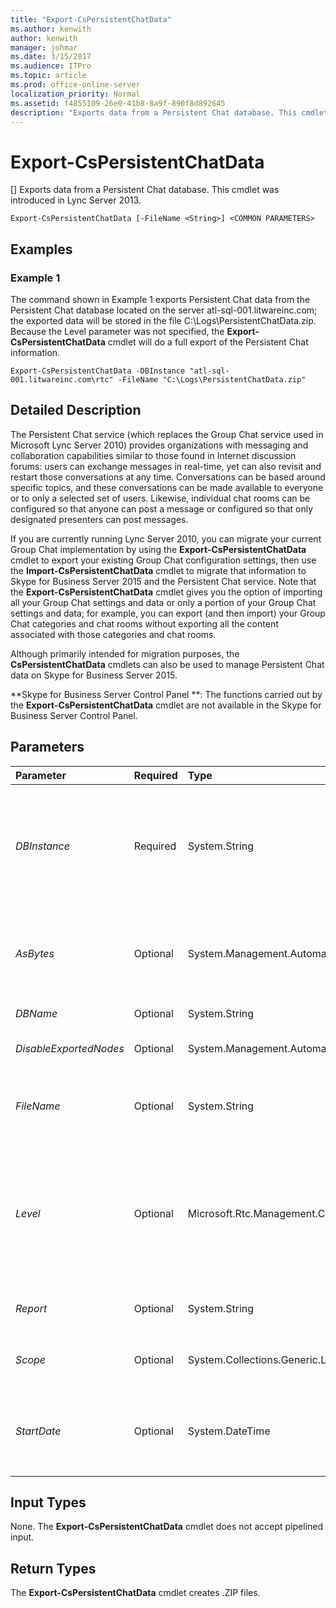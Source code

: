 ```yaml
---
title: "Export-CsPersistentChatData"
ms.author: kenwith
author: kenwith
manager: johmar
ms.date: 3/15/2017
ms.audience: ITPro
ms.topic: article
ms.prod: office-online-server
localization_priority: Normal
ms.assetid: f4855109-26e0-41b8-8a9f-890f8d892645
description: "Exports data from a Persistent Chat database. This cmdlet was introduced in Lync Server 2013."
---
```


# Export-CsPersistentChatData
[]
Exports data from a Persistent Chat database. This cmdlet was introduced in Lync Server 2013.
  
```
Export-CsPersistentChatData [-FileName <String>] <COMMON PARAMETERS>

```

## Examples
<a name="Examples"> </a>

### Example 1

The command shown in Example 1 exports Persistent Chat data from the Persistent Chat database located on the server atl-sql-001.litwareinc.com; the exported data will be stored in the file C:\Logs\PersistentChatData.zip. Because the Level parameter was not specified, the **Export-CsPersistentChatData** cmdlet will do a full export of the Persistent Chat information.
  
```
Export-CsPersistentChatData -DBInstance "atl-sql-001.litwareinc.com\rtc" -FileName "C:\Logs\PersistentChatData.zip"
```

## Detailed Description
<a name="DetailedDescription"> </a>

The Persistent Chat service (which replaces the Group Chat service used in Microsoft Lync Server 2010) provides organizations with messaging and collaboration capabilities similar to those found in Internet discussion forums: users can exchange messages in real-time, yet can also revisit and restart those conversations at any time. Conversations can be based around specific topics, and these conversations can be made available to everyone or to only a selected set of users. Likewise, individual chat rooms can be configured so that anyone can post a message or configured so that only designated presenters can post messages.
  
If you are currently running Lync Server 2010, you can migrate your current Group Chat implementation by using the **Export-CsPersistentChatData** cmdlet to export your existing Group Chat configuration settings, then use the **Import-CsPersistentChatData** cmdlet to migrate that information to Skype for Business Server 2015 and the Persistent Chat service. Note that the **Export-CsPersistentChatData** cmdlet gives you the option of importing all your Group Chat settings and data or only a portion of your Group Chat settings and data; for example, you can export (and then import) your Group Chat categories and chat rooms without exporting all the content associated with those categories and chat rooms.
  
Although primarily intended for migration purposes, the **CsPersistentChatData** cmdlets can also be used to manage Persistent Chat data on Skype for Business Server 2015.
  
 **Skype for Business Server Control Panel **: The functions carried out by the **Export-CsPersistentChatData** cmdlet are not available in the Skype for Business Server Control Panel.
  
## Parameters
<a name="DetailedDescription"> </a>

|**Parameter**|**Required**|**Type**|**Description**|
|:-----|:-----|:-----|:-----|
| _DBInstance_ <br/> |Required  <br/> |System.String  <br/> |Fully qualified domain name and name of the SQL Server instance where the Skype for Business Server 2015 Persistent Chat database is located. For example, this syntax specifies the database found in the RTC database instance on the server atl-sql-001.litwareinc.com:  <br/>  `-DBInstance "atl-sql-001.litwareinc.com\rtc"` <br/> |
| _AsBytes_ <br/> |Optional  <br/> |System.Management.Automation.SwitchParameter  <br/> |Returns Persistent Chat information as a byte array; the returned data must then be stored in a variable in order to be used by the **Import-CsPersistentChatData** cmdlet. You cannot use both AsBytes and FileName in the same command. <br/> |
| _DBName_ <br/> |Optional  <br/> |System.String  <br/> |SQL instance name of the Persistent Chat database.  <br/> |
| _DisableExportedNodes_ <br/> |Optional  <br/> |System.Management.Automation.SwitchParameter  <br/> |When present, all exported categories and chat rooms will be disabled when the export is complete.  <br/> |
| _FileName_ <br/> |Optional  <br/> |System.String  <br/> |Full path to the .ZIP file that the **Export-CsPersistentChatData** cmdlet will create; this file will contain the exported user data. For example: <br/>  `-FileName "C:\Logs\PersistentChatData.zip"` <br/> |
| _Level_ <br/> |Optional  <br/> |Microsoft.Rtc.Management.Chat.Cmdlets.ExportLevel  <br/> |Enables you to specify which Persistent Chat information will be exported. Allowed values are:  <br/> All  <br/> User  <br/> Category  <br/> RoomDirectory  <br/> Content  <br/> The default value is All, which means that all the Persistent Chat information will be exported.  <br/> |
| _Report_ <br/> |Optional  <br/> |System.String  <br/> |Full path for the log file created when the cmdlet runs. For example:  <br/>  `-Report "C:\Logs\ExportPersistentChat.html"` <br/> |
| _Scope_ <br/> |Optional  <br/> |System.Collections.Generic.List  <br/> |Enables you to export data for a specified set of categories (and their corresponding chat rooms). By default all Categories are exported.  <br/> |
| _StartDate_ <br/> |Optional  <br/> |System.DateTime  <br/> |Beginning date for the time period for which Persistent Chat chat room content should be exported. For example:  <br/>  `-StartDate "1/1/2012"` <br/> This parameter is valid only when they Level is set to RoomDirectory.  <br/> |
   
## Input Types
<a name="InputTypes"> </a>

None. The **Export-CsPersistentChatData** cmdlet does not accept pipelined input.
  
## Return Types
<a name="ReturnTypes"> </a>

The **Export-CsPersistentChatData** cmdlet creates .ZIP files.
  

